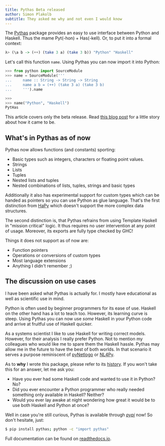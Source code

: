 ```yaml
---
title: Pythas Beta released
author: Simon Plakolb
subtitle: They asked me why and not even I would know
---
```


The [Pythas](https://github.com/pinselimo/Pythas) package provides an easy to use interface between Python and Haskell. Thus the mame Pyt(-hon) + Has(-kell). Or, to put it into a formal context:

~~~haskell
λ> (\a b -> (++) (take 3 a) (take 3 b)) "Python" "Haskell"
~~~

Let's call this function ```name```. Using Pythas you can now import it into Python:

~~~python
>>> from python import SourceModule
>>> name = SourceModule('''
...     name :: String -> String -> String
...     name a b = (++) (take 3 a) (take 3 b)
...     ''').name

>>>
>>> name("Python", "Haskell")
PytHas
~~~

This article covers only the beta release. Read [this blog post](/posts/2021-03-29-pythas-history.html) for a little story about how it came to be.

## What's in Pythas as of now

Pythas now allows functions (and constants) sporting:

+ Basic types such as integers, characters or floating point values.
+ Strings
+ Lists
+ Tuples
+ Nested lists and tuples
+ Nested combinations of lists, tuples, strings and basic types

Additionally it also has experimental support for custom types which can be handed as pointers so you can use Python as glue language.
That's the first distinction from [HaPy](https://github.com/ddfisher/HaPy) which doesn't support the more complex data structures.

The second distinction is, that Pythas refrains from using Template Haskell in "mission critical" logic. It thus requires no user intervention at any point of usage. Moreover, its exports are fully type checked by GHC!

Things it does not support as of now are:

+ Function pointers
+ Operations or conversions of custom types
+ Most language extensions
+ Anything I didn't remember ;)

## The discussion on use cases

I have been asked what Pythas is actually for. I mostly have educational as well as scientific use in mind.

Python is often used by beginner programmers for its ease of use. Haskell on the other hand has a lot to teach too. However, its learning curve is steep. Using Pythas you can now use *some* Haskell in your Python code and arrive at fruitful use of Haskell quicker.

As a systems scientist I like to use Haskell for writing correct models. However, for their analysis I really prefer Python. Not to mention my colleagues who would like me to spare them the Haskell hassle. Pythas may allow me in the future to have the best of both worlds.
In that scenario it serves a purpose reminiscent of [pyNetlogo](https://github.com/quaquel/pyNetLogo) or [NL4Py](https://github.com/chathika/NL4Py).

As to **why** I wrote this package, please refer to its [history](/posts/2021-03-29-pythas-history.html).
If you won't take this for an answer, let me ask you:

- Have you ever had some Haskell code and wanted to use it in Python? No?
- Did you ever encounter a Python programmer who really needed something only available in Haskell? Neither?
- Would you ever lay awake at night wondering how great it would be to use both Haskell and Python at once?

Well in case you're still curious, Pythas is available through [*pypi*](https://pypi.org/project/pythas/0.1b1/) now!
So don't hesitate, just:

~~~bash
$ pip install pythas; python -c "import pythas"
~~~

Full documentation can be found on [readthedocs.io](https://pythas.readthedocs.io).

